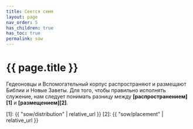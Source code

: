 ```yaml
---
title: Сеется семя
layout: page
nav_order: 5
has_children: true
has_toc: true
permalink: sow
---
```


# {{ page.title }}

Гедеоновцы и Вспомогательный корпус распространяют и размещают Библии и
Новые Заветы. Для того, чтобы правильно исполнять служение, нам следует понимать
разницу между **[распространением][1]** и **[размещением][2]**.

[1]: {{ "sow/distribution" | relative_url }}
[2]: {{ "sow/placement" | relative_url }}
